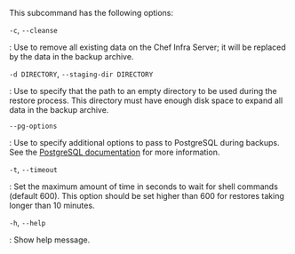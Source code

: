 This subcommand has the following options:

`-c`, `--cleanse`

:   Use to remove all existing data on the Chef Infra Server; it will be
    replaced by the data in the backup archive.

`-d DIRECTORY`, `--staging-dir DIRECTORY`

:   Use to specify that the path to an empty directory to be used during
    the restore process. This directory must have enough disk space to
    expand all data in the backup archive.

`--pg-options`

:   Use to specify additional options to pass to PostgreSQL during backups. See the [PostgreSQL documentation](https://www.postgresql.org/docs/) for more information.

`-t`, `--timeout`

:   Set the maximum amount of time in seconds to wait for shell commands (default 600). This option should be set higher than 600 for restores taking longer than 10 minutes.

`-h`, `--help`

:   Show help message.
